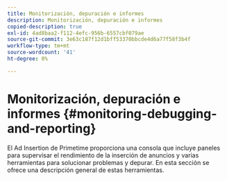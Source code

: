 ```yaml
---
title: Monitorización, depuración e informes
description: Monitorización, depuración e informes
copied-description: true
exl-id: 4ad8baa2-f112-4efc-956b-6557cbf079ae
source-git-commit: 3e63c187f12d1bff53370bbcde4d6a77f58f3b4f
workflow-type: tm+mt
source-wordcount: '41'
ht-degree: 0%

---
```


# Monitorización, depuración e informes {#monitoring-debugging-and-reporting}

El Ad Insertion de Primetime proporciona una consola que incluye paneles para supervisar el rendimiento de la inserción de anuncios y varias herramientas para solucionar problemas y depurar. En esta sección se ofrece una descripción general de estas herramientas.

